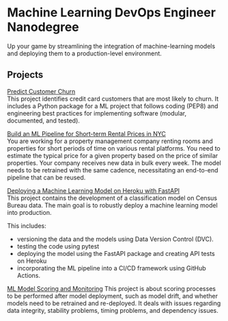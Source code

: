 # Machine Learning DevOps Engineer Nanodegree
Up your game by streamlining the integration of machine-learning models and deploying them to a production-level environment.

## Projects

[Predict Customer Churn](https://github.com/adrianstipanov/ML-DevOps-Engineer/tree/main/predict_customer_churn)  
This project identifies credit card customers that are most likely to churn.
It includes a Python package for a ML project that follows coding (PEP8) and engineering best practices for implementing software (modular, documented, and tested).  

[Build an ML Pipeline for Short-term Rental Prices in NYC](https://github.com/adrianstipanov/ml-pipeline-rental-prices-nyc)  
You are working for a property management company renting rooms and properties for short periods of time on various rental platforms. You need to estimate the typical price for a given property based on the price of similar properties. Your company receives new data in bulk every week. The model needs to be retrained with the same cadence, necessitating an end-to-end pipeline that can be reused.  

[Deploying a Machine Learning Model on Heroku with FastAPI](https://github.com/adrianstipanov/ml-heroku-fastapi)  
This project contains the development of a classification model on Census Bureau data. The main goal is to robustly deploy a machine learning model into production.  

This includes:
* versioning the data and the models using Data Version Control (DVC).
* testing the code using pytest
* deploying the model using the FastAPI package and creating API tests on Heroku
* incorporating the ML pipeline into a CI/CD framework using GitHub Actions.

[ML Model Scoring and Monitoring](https://github.com/adrianstipanov/ML-DevOps-Engineer/tree/main/dynamic-risk-assessment-system)
This project is about scoring processes to be performed after model deployment, such as model drift, and whether models need to be retrained and re-deployed. It deals with issues regarding data integrity, stability problems, timing problems, and dependency issues.




